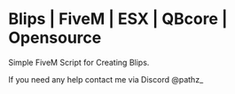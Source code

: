 # Blips | FiveM | ESX | QBcore | Opensource

Simple FiveM Script for Creating Blips. 

If you need any help contact me via Discord @pathz_